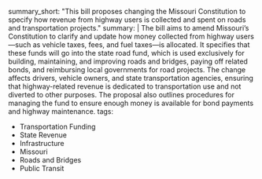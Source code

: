 summary_short: "This bill proposes changing the Missouri Constitution to specify how revenue from highway users is collected and spent on roads and transportation projects."
summary: |
  The bill aims to amend Missouri’s Constitution to clarify and update how money collected from highway users—such as vehicle taxes, fees, and fuel taxes—is allocated. It specifies that these funds will go into the state road fund, which is used exclusively for building, maintaining, and improving roads and bridges, paying off related bonds, and reimbursing local governments for road projects. The change affects drivers, vehicle owners, and state transportation agencies, ensuring that highway-related revenue is dedicated to transportation use and not diverted to other purposes. The proposal also outlines procedures for managing the fund to ensure enough money is available for bond payments and highway maintenance.
tags:
  - Transportation Funding
  - State Revenue
  - Infrastructure
  - Missouri
  - Roads and Bridges
  - Public Transit
